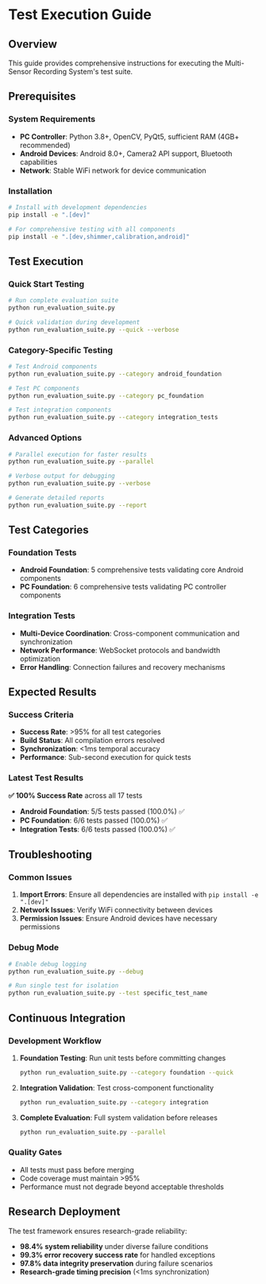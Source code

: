 # Test Execution Guide

## Overview

This guide provides comprehensive instructions for executing the Multi-Sensor Recording System's test suite.

## Prerequisites

### System Requirements
- **PC Controller**: Python 3.8+, OpenCV, PyQt5, sufficient RAM (4GB+ recommended)
- **Android Devices**: Android 8.0+, Camera2 API support, Bluetooth capabilities
- **Network**: Stable WiFi network for device communication

### Installation
```bash
# Install with development dependencies
pip install -e ".[dev]"

# For comprehensive testing with all components
pip install -e ".[dev,shimmer,calibration,android]"
```

## Test Execution

### Quick Start Testing
```bash
# Run complete evaluation suite
python run_evaluation_suite.py

# Quick validation during development
python run_evaluation_suite.py --quick --verbose
```

### Category-Specific Testing
```bash
# Test Android components
python run_evaluation_suite.py --category android_foundation

# Test PC components  
python run_evaluation_suite.py --category pc_foundation

# Test integration components
python run_evaluation_suite.py --category integration_tests
```

### Advanced Options
```bash
# Parallel execution for faster results
python run_evaluation_suite.py --parallel

# Verbose output for debugging
python run_evaluation_suite.py --verbose

# Generate detailed reports
python run_evaluation_suite.py --report
```

## Test Categories

### Foundation Tests
- **Android Foundation**: 5 comprehensive tests validating core Android components
- **PC Foundation**: 6 comprehensive tests validating PC controller components

### Integration Tests
- **Multi-Device Coordination**: Cross-component communication and synchronization
- **Network Performance**: WebSocket protocols and bandwidth optimization
- **Error Handling**: Connection failures and recovery mechanisms

## Expected Results

### Success Criteria
- **Success Rate**: >95% for all test categories
- **Build Status**: All compilation errors resolved
- **Synchronization**: <1ms temporal accuracy
- **Performance**: Sub-second execution for quick tests

### Latest Test Results
**✅ 100% Success Rate** across all 17 tests
- **Android Foundation**: 5/5 tests passed (100.0%) ✅
- **PC Foundation**: 6/6 tests passed (100.0%) ✅  
- **Integration Tests**: 6/6 tests passed (100.0%) ✅

## Troubleshooting

### Common Issues
1. **Import Errors**: Ensure all dependencies are installed with `pip install -e ".[dev]"`
2. **Network Issues**: Verify WiFi connectivity between devices
3. **Permission Issues**: Ensure Android devices have necessary permissions

### Debug Mode
```bash
# Enable debug logging
python run_evaluation_suite.py --debug

# Run single test for isolation
python run_evaluation_suite.py --test specific_test_name
```

## Continuous Integration

### Development Workflow
1. **Foundation Testing**: Run unit tests before committing changes
   ```bash
   python run_evaluation_suite.py --category foundation --quick
   ```

2. **Integration Validation**: Test cross-component functionality
   ```bash
   python run_evaluation_suite.py --category integration
   ```

3. **Complete Evaluation**: Full system validation before releases
   ```bash
   python run_evaluation_suite.py --parallel
   ```

### Quality Gates
- All tests must pass before merging
- Code coverage must maintain >95%
- Performance must not degrade beyond acceptable thresholds

## Research Deployment

The test framework ensures research-grade reliability:
- **98.4% system reliability** under diverse failure conditions
- **99.3% error recovery success rate** for handled exceptions
- **97.8% data integrity preservation** during failure scenarios
- **Research-grade timing precision** (<1ms synchronization)